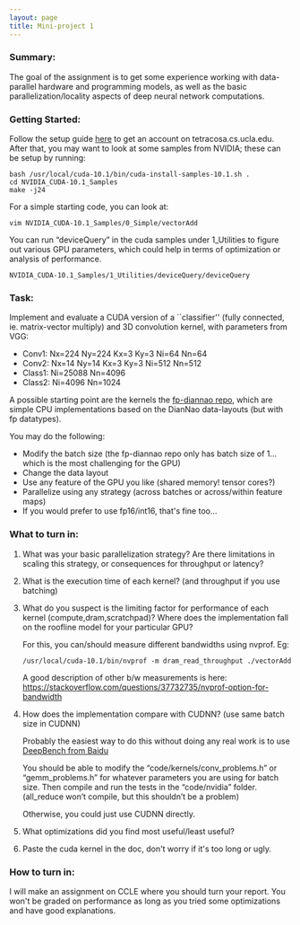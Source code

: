 ```yaml
---
layout: page
title: Mini-project 1
---
```


### Summary: 
The goal of the assignment is to get some experience working with data-parallel hardware and programming models, as well as the basic parallelization/locality aspects of deep neural network computations.   

### Getting Started:

Follow the setup guide [here]({{site.baseurl}}/09-resources/) to get an account on tetracosa.cs.ucla.edu.  After that, you may want to look at some samples from NVIDIA; these can be setup by running:

```
bash /usr/local/cuda-10.1/bin/cuda-install-samples-10.1.sh .
cd NVIDIA_CUDA-10.1_Samples
make -j24
```

For a simple starting code, you can look at:

```
vim NVIDIA_CUDA-10.1_Samples/0_Simple/vectorAdd
```

You can run “deviceQuery” in the cuda samples under 1_Utilities to figure out various GPU parameters, which could help in terms of optimization or analysis of performance.

```
NVIDIA_CUDA-10.1_Samples/1_Utilities/deviceQuery/deviceQuery
```

### Task:  
Implement and evaluate a CUDA version of a ``classifier'' (fully connected, ie. matrix-vector multiply) and 3D convolution kernel, with parameters from VGG:

* Conv1: Nx=224 Ny=224 Kx=3  Ky=3  Ni=64   Nn=64 
* Conv2: Nx=14 Ny=14     Kx=3  Ky=3  Ni=512 Nn=512
* Class1: Ni=25088 Nn=4096
* Class2: Ni=4096 Nn=1024

A possible starting point are the kernels the [fp-diannao repo](https://github.com/PolyArch/fp-diannao), which are simple CPU implementations based on the DianNao data-layouts (but with fp datatypes).

You may do the following:
* Modify the batch size (the fp-diannao repo only has batch size of 1... which is the most challenging for the GPU)
* Change the data layout
* Use any feature of the GPU you like (shared memory! tensor cores?)
* Parallelize using any strategy  (across batches or across/within feature maps)
* If you would prefer to use fp16/int16, that's fine too...

### What to turn in:

1. What was your basic parallelization strategy?  Are there limitations in scaling this strategy, or consequences for throughput or latency?

2. What is the execution time of each kernel? (and throughput if you use batching) 
 
3. What do you suspect is the limiting factor for performance of each kernel (compute,dram,scratchpad)?  Where does the implementation fall on the roofline model for your particular GPU?

    For this, you can/should measure different bandwidths using nvprof.  Eg:
  
    ```
    /usr/local/cuda-10.1/bin/nvprof -m dram_read_throughput ./vectorAdd
    ```
  
    A good description of other b/w measurements is here:
    https://stackoverflow.com/questions/37732735/nvprof-option-for-bandwidth

4. How does the implementation compare with CUDNN?  (use same batch size in CUDNN)
  
    Probably the easiest way to do this without doing any real work is to use
    [DeepBench from Baidu](https://github.com/baidu-research/DeepBench)
    
    You should be able to modify the “code/kernels/conv_problems.h” or
    “gemm_problems.h” for whatever parameters you are using for batch size.  Then
    compile and run the tests in the  “code/nvidia” folder.  (all_reduce won’t
    compile, but this shouldn’t be a problem)
    
    Otherwise, you could just use CUDNN directly.

5. What optimizations did you find most useful/least useful?

6. Paste the cuda kernel in the doc, don't worry if it's too long or ugly.

### How to turn in: 

I will make an assignment on CCLE where you should turn your report.  You won't
be graded on performance as long as you tried some optimizations and have good explanations.

